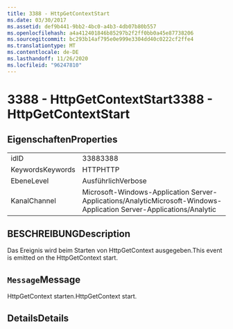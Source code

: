 ```yaml
---
title: 3388 - HttpGetContextStart
ms.date: 03/30/2017
ms.assetid: def9b441-9bb2-4bc0-a4b3-4db07b80b557
ms.openlocfilehash: a4a412401846b85297b2f2ff0bb0a45e87738206
ms.sourcegitcommit: bc293b14af795e0e999e3304dd40c0222cf2ffe4
ms.translationtype: MT
ms.contentlocale: de-DE
ms.lasthandoff: 11/26/2020
ms.locfileid: "96247810"
---
```

# <a name="3388---httpgetcontextstart"></a><span data-ttu-id="1f0d8-102">3388 - HttpGetContextStart</span><span class="sxs-lookup"><span data-stu-id="1f0d8-102">3388 - HttpGetContextStart</span></span>

## <a name="properties"></a><span data-ttu-id="1f0d8-103">Eigenschaften</span><span class="sxs-lookup"><span data-stu-id="1f0d8-103">Properties</span></span>  
  
|||  
|-|-|  
|<span data-ttu-id="1f0d8-104">id</span><span class="sxs-lookup"><span data-stu-id="1f0d8-104">ID</span></span>|<span data-ttu-id="1f0d8-105">3388</span><span class="sxs-lookup"><span data-stu-id="1f0d8-105">3388</span></span>|  
|<span data-ttu-id="1f0d8-106">Keywords</span><span class="sxs-lookup"><span data-stu-id="1f0d8-106">Keywords</span></span>|<span data-ttu-id="1f0d8-107">HTTP</span><span class="sxs-lookup"><span data-stu-id="1f0d8-107">HTTP</span></span>|  
|<span data-ttu-id="1f0d8-108">Ebene</span><span class="sxs-lookup"><span data-stu-id="1f0d8-108">Level</span></span>|<span data-ttu-id="1f0d8-109">Ausführlich</span><span class="sxs-lookup"><span data-stu-id="1f0d8-109">Verbose</span></span>|  
|<span data-ttu-id="1f0d8-110">Kanal</span><span class="sxs-lookup"><span data-stu-id="1f0d8-110">Channel</span></span>|<span data-ttu-id="1f0d8-111">Microsoft-Windows-Application Server-Applications/Analytic</span><span class="sxs-lookup"><span data-stu-id="1f0d8-111">Microsoft-Windows-Application Server-Applications/Analytic</span></span>|  
  
## <a name="description"></a><span data-ttu-id="1f0d8-112">BESCHREIBUNG</span><span class="sxs-lookup"><span data-stu-id="1f0d8-112">Description</span></span>  

 <span data-ttu-id="1f0d8-113">Das Ereignis wird beim Starten von HttpGetContext ausgegeben.</span><span class="sxs-lookup"><span data-stu-id="1f0d8-113">This event is emitted on the HttpGetContext start.</span></span>  
  
## <a name="message"></a><span data-ttu-id="1f0d8-114">`Message`</span><span class="sxs-lookup"><span data-stu-id="1f0d8-114">Message</span></span>  

 <span data-ttu-id="1f0d8-115">HttpGetContext starten.</span><span class="sxs-lookup"><span data-stu-id="1f0d8-115">HttpGetContext start.</span></span>  
  
## <a name="details"></a><span data-ttu-id="1f0d8-116">Details</span><span class="sxs-lookup"><span data-stu-id="1f0d8-116">Details</span></span>
